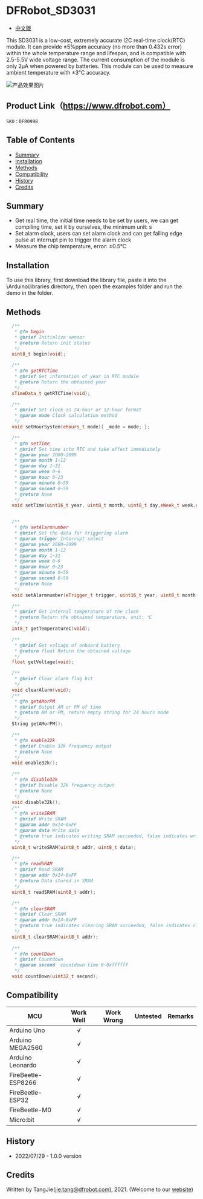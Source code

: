 # DFRobot_SD3031
* [中文版](./README_CN.md)

This SD3031 is a low-cost, extremely accurate I2C real-time clock(RTC) module. It can provide ±5%ppm accuracy (no more than 0.432s error) within the whole temperature range and lifespan, and is compatible with 2.5-5.5V wide voltage range. The current consumption of the module is only 2µA when powered by batteries. This module can be used to measure ambient temperature with ±3℃ accuracy.


![产品效果图片](./resources/images/DFR0998.png)


## Product Link（https://www.dfrobot.com）

    SKU：DFR0998

## Table of Contents

  * [Summary](#Summary)
  * [Installation](#Installation)
  * [Methods](#Methods)
  * [Compatibility](#Compatibility)
  * [History](#History)
  * [Credits](#Credits)

## Summary

  * Get real time, the initial time needs to be set by users, we can get compiling time, set it by ourselves, the minimum unit: s 
  * Set alarm clock, users can set alarm clock and can get falling edge pulse at interrupt pin to trigger the alarm clock
  * Measure the chip temperature, error: ±0.5℃

## Installation

To use this library, first download the library file, paste it into the \Arduino\libraries directory, then open the examples folder and run the demo in the folder.

## Methods

```C++
  /**
   * @fn begin
   * @brief Initialize sensor
   * @return Return init status
   */
  uint8_t begin(void);

  /**
   * @fn getRTCTime
   * @brief Get information of year in RTC module
   * @return Return the obtained year
   */
  sTimeData_t getRTCTime(void);

  /**
   * @brief Set clock as 24-hour or 12-hour format
   * @param mode Clock calculation method
   */
  void setHourSystem(eHours_t mode){ _mode = mode; };

  /**
   * @fn setTime
   * @brief Set time into RTC and take effect immediately
   * @param year 2000~2099
   * @param month 1~12
   * @param day 1~31
   * @param week 0~6
   * @param hour 0~23
   * @param minute 0~59
   * @param second 0~59
   * @return None
   */
  void setTime(uint16_t year, uint8_t month, uint8_t day,eWeek_t week,uint8_t hour, uint8_t minute, uint8_t second);


  /**
   * @fn setAlarmnumber
   * @brief Set the data for triggering alarm
   * @param trigger Interrupt select
   * @param year 2000~2099
   * @param month 1~12
   * @param day 1~31
   * @param week 0~6
   * @param hour 0~23
   * @param minute 0~59
   * @param second 0~59
   * @return None
   */
  void setAlarmnumber(eTrigger_t trigger, uint16_t year, uint8_t month, uint8_t day,eWeek_t week,uint8_t hour, uint8_t minute, uint8_t second);

  /**
   * @brief Get internal temperature of the clock
   * @return Return the obtained temperature, unit: ℃
   */
  int8_t getTemperatureC(void);

  /**
   * @brief Get voltage of onboard battery
   * @return float Return the obtained voltage
   */
  float getVoltage(void);

  /**
   * @brief Clear alarm flag bit
   */
  void clearAlarm(void);
  /**
   * @fn getAMorPM
   * @brief Output AM or PM of time
   * @return AM or PM, return empty string for 24 hours mode
   */
  String getAMorPM();

  /**
   * @fn enable32k
   * @brief Enable 32k frequency output
   * @return None
   */
  void enable32k();

  /**
   * @fn disable32k
   * @brief Disable 32k frequency output
   * @return None
   */
  void disable32k();
  /**
   * @fn writeSRAM
   * @brief Write SRAM
   * @param addr 0x14~0xFF
   * @param data Write data
   * @return true indicates writing SRAM succeeded, false indicates writing SRAM failed
   */
  uint8_t writeSRAM(uint8_t addr, uint8_t data);

  /**
   * @fn readSRAM
   * @brief Read SRAM
   * @param addr 0x14~0xFF
   * @return Data stored in SRAM
   */
  uint8_t readSRAM(uint8_t addr);

  /**
   * @fn clearSRAM
   * @brief Clear SRAM
   * @param addr 0x14~0xFF
   * @return true indicates clearing SRAM succeeded, false indicates clearing SRAM failed
   */
  uint8_t clearSRAM(uint8_t addr);
  
  /**
   * @fn countDown
   * @brief Countdown
   * @param second  countdown time 0~0xffffff
   */
  void countDown(uint32_t second);
```

## Compatibility

MCU                | Work Well    | Work Wrong   | Untested    | Remarks
------------------ | :----------: | :----------: | :---------: | :----:
Arduino Uno        |      √       |              |             |
Arduino MEGA2560   |      √       |              |             |
Arduino Leonardo   |      √       |              |             |
FireBeetle-ESP8266 |      √       |              |             |
FireBeetle-ESP32   |      √       |              |             |
FireBeetle-M0      |      √       |              |             |
Micro:bit          |      √       |              |             |


## History

- 2022/07/29 - 1.0.0 version

## Credits

Written by TangJie(jie.tang@dfrobot.com), 2021. (Welcome to our [website](https://www.dfrobot.com/))





